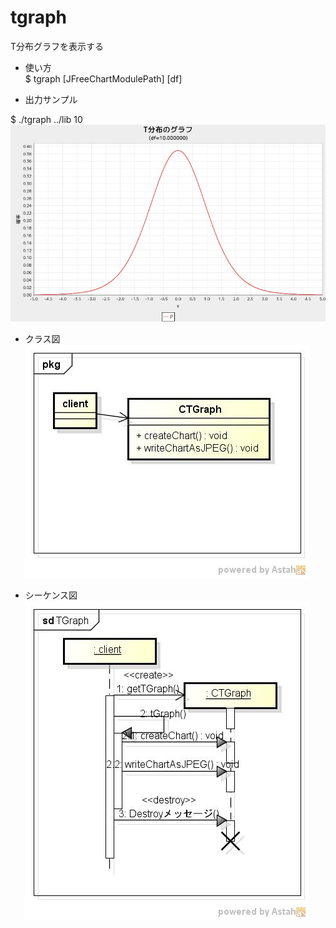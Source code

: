 tgraph
======
T分布グラフを表示する

* 使い方  
$ tgraph [JFreeChartModulePath] [df]

* 出力サンプル  

$ ./tgraph ../lib 	10  
![tgraph](images/tGraph.jpg)

* クラス図  
![tgraph](images/pkgTGraph.jpg)

* シーケンス図  
![tgraph](images/sdTGraph.jpg)

